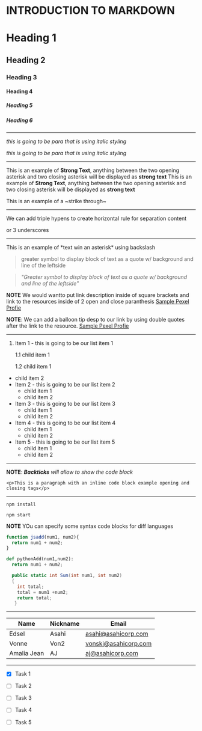 # INTRODUCTION TO MARKDOWN

<!--HEADING  -->
# Heading 1
## Heading 2
### Heading 3
#### Heading 4
##### Heading 5
##### Heading 6

---

<!--italic  -->

_this is going to be para that is using italic styling_

*this is going to be para that is using italic styling*

---

<!--strong  -->

This is an example of **Strong Text**, anything between the two opening asterisk and two closing asterisk will be displayed as **strong text**
This is an example of __Strong Text__, anything between the two opening asterisk and two closing asterisk will be displayed as __strong text__
 
<!--strike through   -->

This is an example of a ~strike through~

---
<!-- horizontal rule -->

We can add triple hypens to create horizontal rule for separation content

or 3 underscores
___

<!-- escape char rule using backlash -->

This is an example of \*text win an asterisk* using backslash

<!-- blockquote rule -->

> greater symbol to display block of text as a quote w/ background and line of the leftside

> *"Greater symbol to display block of text as a quote w/ background and line of the leftside"*

<!-- links rule -->

**NOTE** We would wantto put link description inside of square brackets and link to the resources inside of 2 open and close paranthesis
[Sample Pexel Profie](https://www.pexels.com/@pixabay/)

__NOTE__: We can add a balloon tip desp to our link by using double quotes after the link to the resource.
[Sample Pexel Profie](https://www.pexels.com/@pixabay/ "This is a sample profile")

___

<!-- list item rules -->
<!-- unordered lists -->

1. Item 1 - this is going to be our list item 1
  
    1.1 child item 1
  
     1.2 child item 1
     
  * child item 2
* Item 2 - this is going to be our list item 2
  * child item 1
  * child item 2
* Item 3 - this is going to be our list item 3
  * child item 1
  * child item 2
* Item 4 - this is going to be our list item 4 
  * child item 1
  * child item 2
* Item 5 - this is going to be our list item 5
  * child item 1
  * child item 2

 ---
<!--  code block inline ex rule -->
**NOTE**: *__Backticks__ will allow to show the code block*

`<p>This is a paragraph with an inline code block example opening and closing tags</p>`

---

<!-- Github flavor set of code block -->

```install npm
npm install

npm start
```

**NOTE** YOu can specify some syntax code blocks for diff languages

```javascript
function jsadd(num1, num2){
  return num1 + num2;
}
```

```python
def pythonAdd(num1,num2):
  return num1 + num2;
```
```C#
  public static int Sum(int num1, int num2)
  {
    int total;
    total = num1 +num2;
    return total;
   } 
```
---

<!-- table rules -->

| Name | Nickname | Email              |
|------|----------|--------------------|
|Edsel | Asahi    |asahi@asahicorp.com |
|Vonne | Von2     |vonski@asahicorp.com|
|Amalia Jean| AJ     |aj@asahicorp.com|

---

<!-- Tasks list -->

* [x] Task 1
* [ ] Task 2
* [ ] Task 3
* [ ] Task 4
* [ ] Task 5




